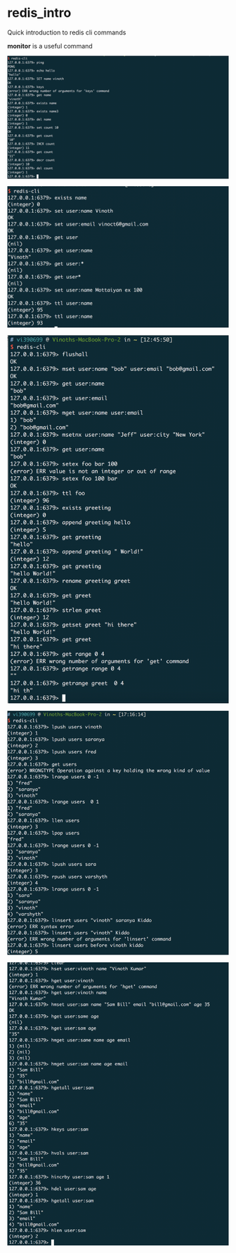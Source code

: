 # redis_intro
Quick introduction to redis cli commands

**monitor** is a useful command

![Getting Started](https://github.com/vinoct6/redis_intro/blob/master/1.get_started.png)

![Expire and Schema separators](https://github.com/vinoct6/redis_intro/blob/master/2.Expire_and_schema_separators.png)

![String operations](https://github.com/vinoct6/redis_intro/blob/master/3.String_operations.png)

![Working with lists](https://github.com/vinoct6/redis_intro/blob/master/4.working_with_lists.png)

![Working with hashes](https://github.com/vinoct6/redis_intro/blob/master/5.working_with_hashes.png)
